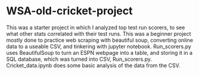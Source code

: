 # WSA-old-cricket-project
This was a starter project in which I analyzed top test run scorers, to see what other stats correlated with their test runs. This was a beginner project mostly done to practice web scraping with beautiful soup, converting online data to a useable CSV, and tinkering with jupyter notebook. 
Run_scorers.py uses BeautifulSoup to turn an ESPN webpage into a table, and storing it in a SQL database, which was turned into CSV, Run_scorers.py.
Cricket_data.ipynb does some basic analysis of the data from the CSV. 
